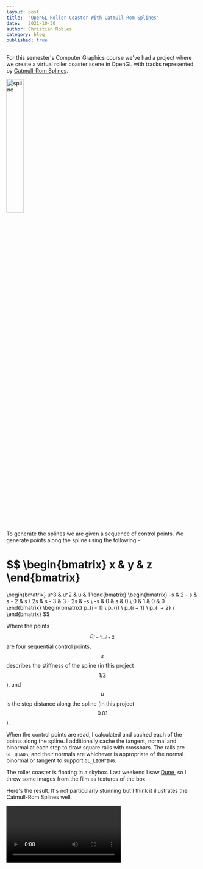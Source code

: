 ```yaml
---
layout: post
title:  "OpenGL Roller Coaster With Catmull-Rom Splines"
date:   2021-10-30
author: Christian Robles
category: blog
published: true
---
```


For this semester's Computer Graphics course we've had a project where we create a virtual roller coaster scene in OpenGL with tracks represented by [Catmull-Rom Splines](https://en.wikipedia.org/wiki/Centripetal_Catmull%E2%80%93Rom_spline).

<a href="https://en.wikipedia.org/wiki/Centripetal_Catmull%E2%80%93Rom_spline"><img src="https://upload.wikimedia.org/wikipedia/commons/thumb/4/42/Catmull-Rom_Spline.png/440px-Catmull-Rom_Spline.png" alt="spline" width="30%"/></a>

To generate the splines we are given a sequence of control points. We generate points along the spline using the following -

$$
\begin{bmatrix}
x & y & z
\end{bmatrix}
=
\begin{bmatrix}
u^3 & u^2 & u & 1
\end{bmatrix}
\begin{bmatrix}
-s & 2 - s & s - 2 & s \\
2s & s - 3 & 3 - 2s & -s \\
-s & 0 & s & 0 \\
0 & 1 & 0 & 0
\end{bmatrix}
\begin{bmatrix}
p_{i - 1} \\
p_{i} \\
p_{i + 1} \\
p_{i + 2} \\
\end{bmatrix}
$$

Where the points $$p_{i - 1 ... i + 2}$$ are four sequential control points, $$s$$ describes the stiffness of the spline (in this project $$1/2$$), and $$u$$ is the step distance along the spline (in this project $$0.01$$).

When the control points are read, I calculated and cached each of the points along the spline. I additionally cache the tangent, normal and binormal at each step to draw square rails with crossbars. The rails are `GL_QUADS`, and their normals are whichever is appropriate of the normal binormal or tangent to support `GL_LIGHTING`.

The roller coaster is floating in a skybox. Last weekend I saw [Dune](https://www.imdb.com/title/tt1160419/), so I threw some images from the film as textures of the box.

Here's the result. It's not particularly stunning but I think it illustrates the Catmull-Rom Splines well.

<video src="/assets/images/splines/rollercoaster.mp4" controls="controls">
</video>
